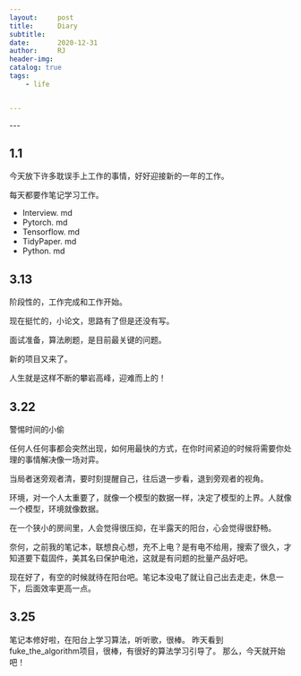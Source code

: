 ```yaml
---
layout:     post
title:      Diary
subtitle:   
date:       2020-12-31
author:     RJ
header-img: 
catalog: true
tags:
    - life


---
```

<p id = "build"></p>
---

## 1.1
今天放下许多耽误手上工作的事情，好好迎接新的一年的工作。

每天都要作笔记学习工作。

- Interview. md
- Pytorch. md
- Tensorflow. md
- TidyPaper. md
- Python. md


## 3.13
阶段性的，工作完成和工作开始。

现在挺忙的，小论文，思路有了但是还没有写。

面试准备，算法刷题，是目前最关键的问题。

新的项目又来了。

人生就是这样不断的攀岩高峰，迎难而上的！


## 3.22
警惕时间的小偷

任何人任何事都会突然出现，如何用最快的方式，在你时间紧迫的时候将需要你处理的事情解决像一场对弈。

当局者迷旁观者清，要时刻提醒自己，往后退一步看，退到旁观者的视角。

环境，对一个人太重要了，就像一个模型的数据一样，决定了模型的上界。人就像一个模型，环境就像数据。

在一个狭小的房间里，人会觉得很压抑，在半露天的阳台，心会觉得很舒畅。

奈何，之前我的笔记本，联想良心想，充不上电？是有电不给用，搜索了很久，才知道要下载固件，美其名曰保护电池，这就是有问题的批量产品好吧。

现在好了，有空的时候就待在阳台吧。笔记本没电了就让自己出去走走，休息一下，后面效率更高一点。

## 3.25
笔记本修好啦，在阳台上学习算法，听听歌，很棒。
昨天看到fuke_the_algorithm项目，很棒，有很好的算法学习引导了。
那么，今天就开始吧！


